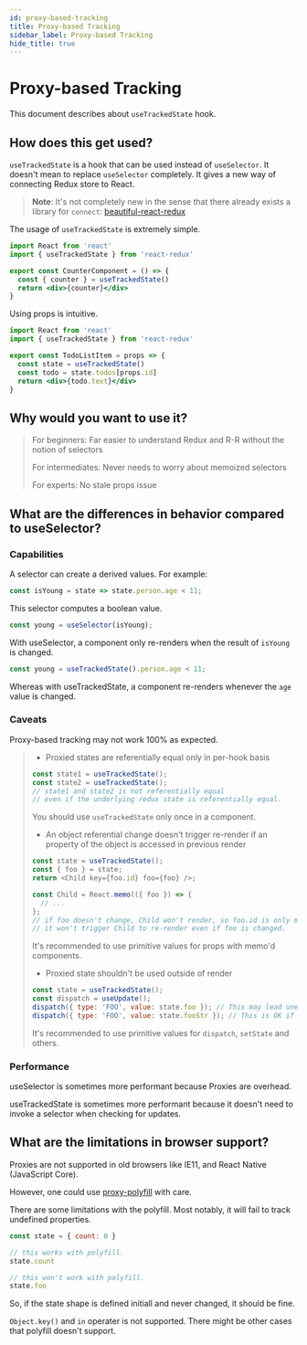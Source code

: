 ```yaml
---
id: proxy-based-tracking
title: Proxy-based Tracking
sidebar_label: Proxy-based Tracking
hide_title: true
---
```


# Proxy-based Tracking

This document describes about `useTrackedState` hook.

## How does this get used?

`useTrackedState` is a hook that can be used instead of `useSelector`.
It doesn't mean to replace `useSelector` completely.
It gives a new way of connecting Redux store to React.

> **Note**: It's not completely new in the sense that there already exists a library for `connect`: [beautiful-react-redux](https://github.com/theKashey/beautiful-react-redux)

The usage of `useTrackedState` is extremely simple.

```jsx
import React from 'react'
import { useTrackedState } from 'react-redux'

export const CounterComponent = () => {
  const { counter } = useTrackedState()
  return <div>{counter}</div>
}
```

Using props is intuitive.

```jsx
import React from 'react'
import { useTrackedState } from 'react-redux'

export const TodoListItem = props => {
  const state = useTrackedState()
  const todo = state.todos[props.id]
  return <div>{todo.text}</div>
}
```

## Why would you want to use it?

> For beginners: Far easier to understand Redux and R-R without the notion of selectors
> 
> For intermediates: Never needs to worry about memoized selectors
> 
> For experts: No stale props issue

## What are the differences in behavior compared to useSelector?

### Capabilities

A selector can create a derived values. For example:

```js
const isYoung = state => state.person.age < 11;
```

This selector computes a boolean value.

```js
const young = useSelector(isYoung);
```

With useSelector, a component only re-renders when the result of `isYoung` is changed.

```js
const young = useTrackedState().person.age < 11;
```

Whereas with useTrackedState, a component re-renders whenever the `age` value is changed.

### Caveats

Proxy-based tracking may not work 100% as expected.

> - Proxied states are referentially equal only in per-hook basis
> 
> ```js
> const state1 = useTrackedState();
> const state2 = useTrackedState();
> // state1 and state2 is not referentially equal
> // even if the underlying redux state is referentially equal.
> ```
> 
> You should use `useTrackedState` only once in a component.
> 
> - An object referential change doesn't trigger re-render if an property of the object is accessed in previous render
> 
> ```js
> const state = useTrackedState();
> const { foo } = state;
> return <Child key={foo.id} foo={foo} />;
> 
> const Child = React.memo(({ foo }) => {
>   // ...
> };
> // if foo doesn't change, Child won't render, so foo.id is only marked as used.
> // it won't trigger Child to re-render even if foo is changed.
> ```
> 
> It's recommended to use primitive values for props with memo'd components.
> 
> - Proxied state shouldn't be used outside of render
> 
> ```js
> const state = useTrackedState();
> const dispatch = useUpdate();
> dispatch({ type: 'FOO', value: state.foo }); // This may lead unexpected behavior if state.foo is an object
> dispatch({ type: 'FOO', value: state.fooStr }); // This is OK if state.fooStr is a string
> ```
> 
> It's recommended to use primitive values for `dispatch`, `setState` and others.

### Performance

useSelector is sometimes more performant because Proxies are overhead.

useTrackedState is sometimes more performant because it doesn't need to invoke a selector when checking for updates.

## What are the limitations in browser support?

Proxies are not supported in old browsers like IE11, and React Native (JavaScript Core).

However, one could use [proxy-polyfill](https://github.com/GoogleChrome/proxy-polyfill) with care.

There are some limitations with the polyfill. Most notably, it will fail to track undefined properties.

```js
const state = { count: 0 }

// this works with polyfill.
state.count

// this won't work with polyfill.
state.foo
```

So, if the state shape is defined initiall and never changed, it should be fine.

`Object.key()` and `in` operater is not supported. There might be other cases that polyfill doesn't support.

